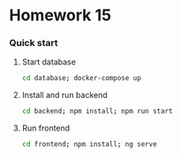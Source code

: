 # Homework 15

### Quick start

1. Start database

   ```bash
   cd database; docker-compose up
   ```

2. Install and run backend

   ```bash
   cd backend; npm install; npm run start
   ```

3. Run frontend

   ```bash
   cd frontend; npm install; ng serve
   ```

   